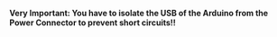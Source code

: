 
**Very Important: You have to isolate the USB of the Arduino from the Power Connector to prevent short circuits!!**